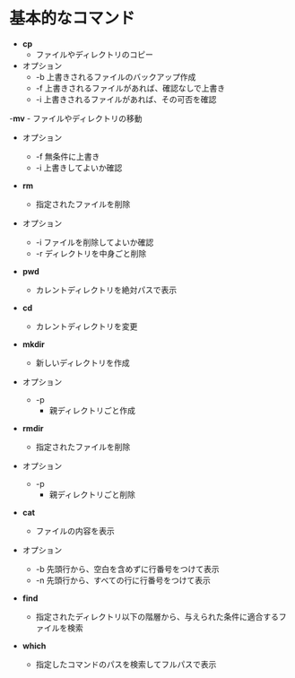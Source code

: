 基本的なコマンド
=================================

- __cp__
    - ファイルやディレクトリのコピー
- オプション
    - -b
        上書きされるファイルのバックアップ作成
    - -f
        上書きされるファイルがあれば、確認なしで上書き
    - -i
        上書きされるファイルがあれば、その可否を確認

-__mv__
    - ファイルやディレクトリの移動
- オプション
    - -f
        無条件に上書き
    - -i
        上書きしてよいか確認

- __rm__
    - 指定されたファイルを削除
- オプション
    - -i
        ファイルを削除してよいか確認
    - -r
        ディレクトリを中身ごと削除

- __pwd__
    - カレントディレクトリを絶対パスで表示

- __cd__
    - カレントディレクトリを変更

- __mkdir__
    - 新しいディレクトリを作成
- オプション
    - -p
        - 親ディレクトリごと作成

- __rmdir__
    - 指定されたファイルを削除
- オプション
    - -p
        - 親ディレクトリごと削除

- __cat__
    - ファイルの内容を表示
- オプション
    - -b
        先頭行から、空白を含めずに行番号をつけて表示
    - -n
        先頭行から、すべての行に行番号をつけて表示
  
- __find__
    - 指定されたディレクトリ以下の階層から、与えられた条件に適合するファイルを検索

- __which__
    - 指定したコマンドのパスを検索してフルパスで表示

